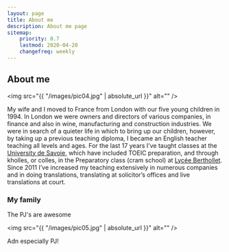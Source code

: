 ```yaml
---
layout: page
title: About me
description: About me page
sitemap:
    priority: 0.7
    lastmod: 2020-04-28
    changefreq: weekly
---
```

## About me

<span class="image left"><img src="{{ "/images/pic04.jpg" | absolute_url }}" alt="" /></span>


My wife and I moved to France from London with our five young children in 1994.  In London we were owners and directors of various companies, in finance and also in wine, manufacturing and construction industries.  We were in search of a quieter life in which to bring up our children, however, by taking up a previous teaching diploma, I became an English teacher teaching all levels and ages.  For the last 17 years I’ve taught classes at the [University de Savoie](https://www.univ-smb.fr/en), which have included TOEIC preparation, and through kholles, or colles, in the Preparatory class (cram school) at [Lycée Berthollet](http://www.ac-grenoble.fr/lycee/berthollet.annecy/).  Since 2011 I’ve increased my teaching extensively in numerous companies and in doing translations, translating at solicitor’s offices and live translations at court.  


### My family
<div class="box">
  <p>
  The PJ's are awesome
  </p>
</div>

<span class="image left"><img src="{{ "/images/pic05.jpg" | absolute_url }}" alt="" /></span>

Adn especially PJ!